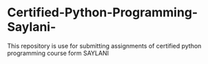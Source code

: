 # Certified-Python-Programming-Saylani-
This repository is use for submitting assignments of certified python programming course form SAYLANI
